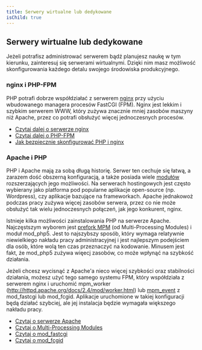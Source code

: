 ```yaml
---
title: Serwery wirtualne lub dedykowane
isChild: true
---
```


## Serwery wirtualne lub dedykowane

Jeżeli potrafisz administrować serwerem bądź planujesz naukę w tym kierunku, zainteresuj się serwerami wirtualnymi.
Dzięki nim masz możliwość skonfigurowania każdego detalu swojego środowiska produkcyjnego.

### nginx i PHP-FPM

PHP potrafi dobrze współdziałać z serwerem [nginx](http://nginx.org) przy użyciu wbudowanego managera procesów FastCGI
(FPM). Nginx jest lekkim i szybkim serwerem WWW, który zużywa znacznie mniej zasobów maszyny niż Apache, przez co
potrafi obsłużyć więcej jednoczesnych procesów.

* [Czytaj dalej o serwerze nginx](http://nginx.org)
* [Czytaj dalej o PHP-FPM](http://php.net/manual/en/install.fpm.php)
* [Jak bezpiecznie skonfigurować PHP i nginx](https://nealpoole.com/blog/2011/04/setting-up-php-fastcgi-and-nginx-dont-trust-the-tutorials-check-your-configuration/)

### Apache i PHP

PHP i Apache mają za sobą długą historię. Serwer ten cechuje się łatwą, a zarazem dość obszerną konfiguracją, a także
posiada wiele [modułów](http://httpd.apache.org/docs/2.4/mod/) rozszerzających jego możliwości. Na serwerach
hostingowych jest często wybierany jako platforma pod popularne aplikacje open-source (np. Wordpress), czy aplikacje
bazujące na frameworkach. Apache jednakowoż podczas pracy zużywa więcej zasobów serwera, przez co nie może obsłużyć tak
wielu jednoczesnych połączeń, jak jego konkurent, nginx.

Istnieje kilka możliwości zainstalowania PHP na serwerze Apache. Najczęstszym wyborem jest
[prefork MPM](http://httpd.apache.org/docs/2.4/mod/prefork.html) (od Multi-Processing Modules) i moduł mod_php5. Jest
to najszybszy sposób, który wymaga relatywnie niewielkiego nakładu pracy administracyjnej i jest najlepszym podejściem
dla osób, które wolą ten czas przeznaczyć na kodowanie. Minusem jest fakt, że mod_php5 zużywa więecj zasobów, co może
wpłynąć na szybkość działania.

Jeżeli chcesz wycisnąć z Apache'a nieco więcej szybkości oraz stabilności działania, możesz użyć tego samego systemu
FPM, który współdziała z serwerem nginx i uruchomić mpm_worker (http://httpd.apache.org/docs/2.4/mod/worker.html)
lub [mpm_event](http://httpd.apache.org/docs/2.4/mod/event.html) z mod_fastcgi lub mod_fcgid. Aplikacje uruchomione w
takiej konfiguracji będą działać szybciej, ale jej instalacja będzie wymagała większego nakładu pracy.

* [Czytaj o serwerze Apache](http://httpd.apache.org/)
* [Czytaj o Multi-Processing Modules](http://httpd.apache.org/docs/2.4/mod/mpm_common.html)
* [Czytaj o mod_fastcgi](http://www.fastcgi.com/mod_fastcgi/docs/mod_fastcgi.html)
* [Czytaj o mod_fcgid](http://httpd.apache.org/mod_fcgid/)
